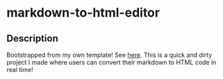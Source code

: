 # markdown-to-html-editor

## Description
Bootstrapped from my own template! See [here](https://github.com/nicholaspun/react-redux-template). This is a quick and dirty project I made where users can convert their markdown to HTML code in real time!

